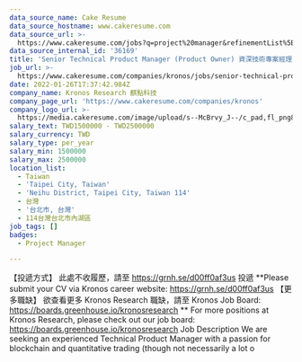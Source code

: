 ```yaml
---
data_source_name: Cake Resume
data_source_hostname: www.cakeresume.com
data_source_url: >-
  https://www.cakeresume.com/jobs?q=project%20manager&refinementList%5Blang_name%5D%5B0%5D=English&refinementList%5Bsalary_type%5D=per_year&range%5Bsalary_range%5D%5Bmin%5D=1000000&page=2
data_source_internal_id: '36169'
title: 'Senior Technical Product Manager (Product Owner) 資深技術專案經理 '
job_url: >-
  https://www.cakeresume.com/companies/kronos/jobs/senior-technical-project-manager
date: 2022-01-26T17:37:42.984Z
company_name: Kronos Research 麒點科技
company_page_url: 'https://www.cakeresume.com/companies/kronos'
company_logo_url: >-
  https://media.cakeresume.com/image/upload/s--McBrvy_J--/c_pad,fl_png8,h_200,w_200/v1578283593/oah25nx6qnylshhzlpzk.png
salary_text: TWD1500000 - TWD2500000
salary_currency: TWD
salary_type: per_year
salary_min: 1500000
salary_max: 2500000
location_list:
  - Taiwan
  - 'Taipei City, Taiwan'
  - 'Neihu District, Taipei City, Taiwan 114'
  - 台灣
  - '台北市, 台灣'
  - 114台灣台北市內湖區
job_tags: []
badges:
  - Project Manager

---
```


【投遞方式】 此處不收履歷，請至 https://grnh.se/d00ff0af3us 投遞 **Please submit your CV via Kronos career website: https://grnh.se/d00ff0af3us 【更多職缺】 欲查看更多 Kronos Research 職缺，請至 Kronos Job Board: https://boards.greenhouse.io/kronosresearch ** For more positions at Kronos Research, please check out our job board: https://boards.greenhouse.io/kronosresearch Job Description We are seeking an experienced Technical Product Manager with a passion for blockchain and quantitative trading (though not necessarily a lot o